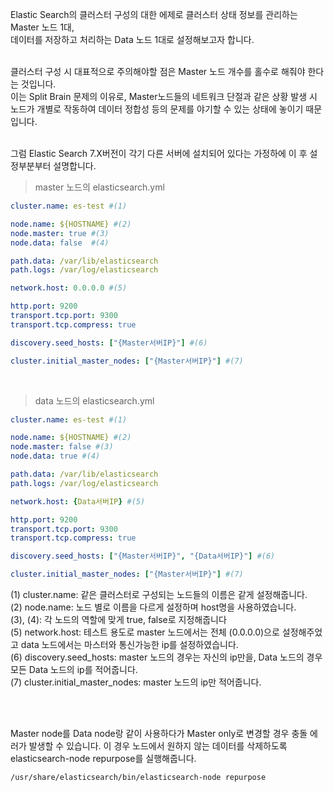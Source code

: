 Elastic Search의 클러스터 구성의 대한 에제로 클러스터 상태 정보를 관리하는 Master 노드 1대, <br>
데이터를 저장하고 처리하는 Data 노드 1대로 설정해보고자 합니다. <br><br>

클러스터 구성 시 대표적으로 주의해야할 점은 Master 노드 개수를 홀수로 해줘야 한다는 것입니다. <br>
이는 Split Brain 문제의 이유로, Master노드들의 네트워크 단절과 같은 상황 발생 시 노드가 개별로 작동하여 데이터 정합성 등의 문제를 야기할 수 있는 상태에 놓이기 때문입니다. <br><br>

그럼 Elastic Search 7.X버전이 각기 다른 서버에 설치되어 있다는 가정하에 이 후 설정부분부터 설명합니다. <br>

> master 노드의 elasticsearch.yml

~~~yml
cluster.name: es-test #(1)

node.name: ${HOSTNAME} #(2)
node.master: true #(3)
node.data: false  #(4)

path.data: /var/lib/elasticsearch
path.logs: /var/log/elasticsearch

network.host: 0.0.0.0 #(5)

http.port: 9200
transport.tcp.port: 9300
transport.tcp.compress: true

discovery.seed_hosts: ["{Master서버IP}"] #(6)

cluster.initial_master_nodes: ["{Master서버IP}"] #(7)
~~~

<br>

> data 노드의 elasticsearch.yml

~~~yml
cluster.name: es-test #(1)

node.name: ${HOSTNAME} #(2)
node.master: false #(3)
node.data: true #(4)

path.data: /var/lib/elasticsearch
path.logs: /var/log/elasticsearch

network.host: {Data서버IP} #(5)

http.port: 9200
transport.tcp.port: 9300
transport.tcp.compress: true

discovery.seed_hosts: ["{Master서버IP}", "{Data서버IP}"] #(6)

cluster.initial_master_nodes: ["{Master서버IP}"] #(7)
~~~

(1) cluster.name: 같은 클러스터로 구성되는 노드들의 이름은 같게 설정해줍니다. <br>
(2) node.name: 노드 별로 이름을 다르게 설정하며 host명을 사용하였습니다. <br>
(3), (4): 각 노드의 역할에 맞게 true, false로 지정해줍니다 <br>
(5) network.host: 테스트 용도로 master 노드에서는 전체 (0.0.0.0)으로 설정해주었고 data 노드에서는 마스터와 통신가능한 ip를 설정하였습니다. <br>
(6) discovery.seed_hosts: master 노드의 경우는 자신의 ip만을, Data 노드의 경우 모든 Data 노드의 ip를 적어줍니다. <br>
(7) cluster.initial_master_nodes: master 노드의 ip만 적어줍니다.

<br> <br>

Master node를 Data node랑 같이 사용하다가 Master only로 변경할 경우 충돌 에러가 발생할 수 있습니다.
이 경우 노드에서 원하지 않는 데이터를 삭제하도록 elasticsearch-node repurpose를 실행해줍니다. <br>
~~~sh
/usr/share/elasticsearch/bin/elasticsearch-node repurpose
~~~
